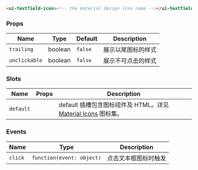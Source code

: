 ```html
<ui-textfield-icon><!-- the material design icon name --></ui-textfield-icon>
```

### Props

| Name          | Type    | Default | Description        |
| ------------- | ------- | ------- | ------------------ |
| `trailing`    | boolean | `false` | 展示以尾图标的样式 |
| `unclickable` | boolean | `false` | 展示不可点击的样式 |

### Slots

| Name      | Props | Description                                                               |
| --------- | ----- | ------------------------------------------------------------------------- |
| `default` |       | default 插槽包含图标组件及 HTML。详见 [Material Icons](/#/icons) 图标集。 |

### Events

| Name    | Type                      | Description          |
| ------- | ------------------------- | -------------------- |
| `click` | `function(event: object)` | 点击文本框图标时触发 |
